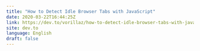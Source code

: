 ```yaml
---
title: "How to Detect Idle Browser Tabs with JavaScript"
date: 2020-03-22T16:44:25Z
link: https://dev.to/vorillaz/how-to-detect-idle-browser-tabs-with-javascript-88n?utm_medium=RSS&utm_source=news.12bit.vn
site: dev.to
language: English
draft: false
---
```

